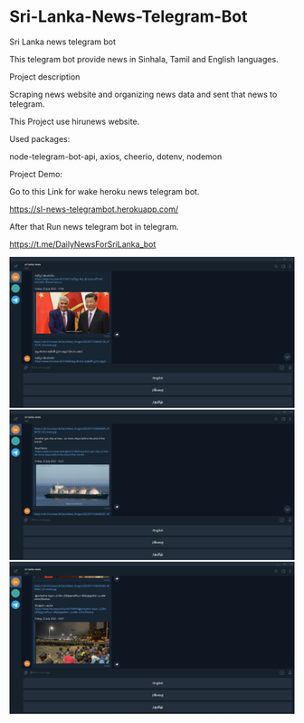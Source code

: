 # Sri-Lanka-News-Telegram-Bot

Sri Lanka news telegram bot

This telegram bot provide news in Sinhala, Tamil and English languages.

Project description

Scraping news website and organizing news data and sent that news to telegram.

This Project use hirunews website.

Used packages:

node-telegram-bot-api, axios, cheerio, dotenv, nodemon

Project Demo:

Go to this Link for wake heroku news telegram bot.


https://sl-news-telegrambot.herokuapp.com/

After that Run news telegram bot in telegram.

https://t.me/DailyNewsForSriLanka_bot

<img src="img/1.png"><br/>
<img src="img/2.png"><br/>
<img src="img/3.png"><br/>
